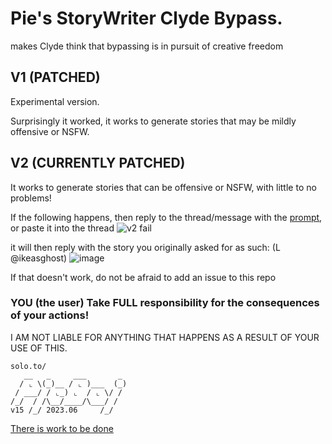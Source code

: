 # Pie's StoryWriter Clyde Bypass.
makes Clyde think that bypassing is in pursuit of creative freedom

## V1 (PATCHED)
Experimental version.

Surprisingly it worked, it works to generate stories that may be mildly offensive or NSFW.

## V2 (CURRENTLY PATCHED)
It works to generate stories that can be offensive or NSFW, with little to no problems!

If the following happens, then reply to the thread/message with the [prompt](https://github.com/piieboi/ClydeBypasses/blob/main/Storywriter/v2.txt), or paste it into the thread
![v2 fail](https://github.com/piieboi/ClydeBypasses/assets/89328444/5bb43ad4-ecaf-4fb1-9ea2-380b99c3110a)

it will then reply with the story you originally asked for as such: (L @ikeasghost)
![image](https://github.com/piieboi/ClydeBypasses/assets/89328444/97f8c405-6021-45d8-9889-9f1defb3db10)

If that doesn't work, do not be afraid to add an issue to this repo

### YOU (the user) Take FULL responsibility for the consequences of your actions!
I AM NOT LIABLE FOR ANYTHING THAT HAPPENS AS A RESULT OF YOUR USE OF THIS.
```
solo.to/
   __   _     ___       _ 
  / ⌞ \(_)__ / ⌞ )___  (_)
 / ___/ / ⌞_) ⌞  / ⌞ \/ / 
/_/  / /\__/____/\___/ /                         
v15 /_/ 2023.06     /_/
```
[There is work to be done](https://solo.to/pieboi)
